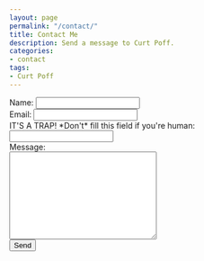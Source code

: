 ```yaml
---
layout: page
permalink: "/contact/"
title: Contact Me
description: Send a message to Curt Poff.
categories:
- contact
tags:
- Curt Poff
---
```


<form name="contact" method="POST" data-netlify="true">
<label>Name: <input type="text" name="name"></label><br/>
<label>Email: <input type="email" name="email"></label><br/>
<label>IT'S A TRAP! *Don't* fill this field if you're human: <input name="bot-field"></label><br/>
<label>Message:<br/><textarea name="message" rows="10" cols="30"></textarea></label><br/>
<button type="submit">Send</button
</form>